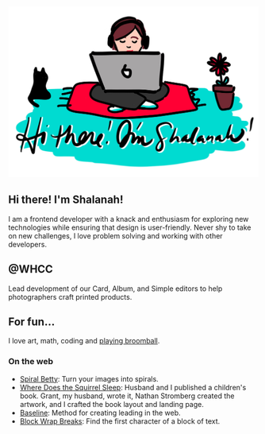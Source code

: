 <img src="https://github.com/shalanah/shalanah/blob/master/shalanah.png?raw=true" />

## Hi there! I'm Shalanah!
I am a frontend developer with a knack and enthusiasm for exploring new technologies while ensuring that design is user-friendly. Never shy to take on new challenges, I love problem solving and working with other developers.

## @WHCC
Lead development of our Card, Album, and Simple editors to help photographers craft printed products. 

## For fun...

I love art, math, coding and [playing broomball](https://youtu.be/jXegEec5dC8?t=1973).

### On the web

- [Spiral Betty](spiralbetty.com): Turn your images into spirals.
- [Where Does the Squirrel Sleep](wheredoesthesquirrelsleep.com): Husband and I published a children's book. Grant, my husband, wrote it, Nathan Stromberg created the artwork, and I crafted the book layout and landing page.
- [Baseline](https://shalanah.github.io/baseline/): Method for creating leading in the web.
- [Block Wrap Breaks](https://github.com/shalanah/block-wrap-breaks): Find the first character of a block of text.


<!--
**shalanah/shalanah** is a ✨ _special_ ✨ repository because its `README.md` (this file) appears on your GitHub profile.

Here are some ideas to get you started:

- 🔭 I’m currently working on ...
- 🌱 I’m currently learning ...
- 👯 I’m looking to collaborate on ...
- 🤔 I’m looking for help with ...
- 💬 Ask me about ...
- 📫 How to reach me: ...
- 😄 Pronouns: ...
- ⚡ Fun fact: ...
-->

